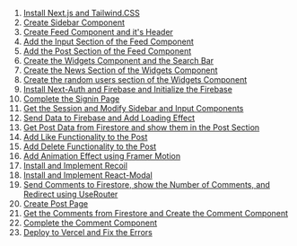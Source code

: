 1. [Install Next.js and Tailwind.CSS](https://www.youtube.com/watch?v=PnvDPSg5bQM&t=307s)
2. [Create Sidebar Component](https://www.youtube.com/watch?v=PnvDPSg5bQM&t=1475s)
3. [Create Feed Component and it's Header](https://youtu.be/PnvDPSg5bQM?t=4623)
4. [Add the Input Section of the Feed Component]()
5. [Add the Post Section of the Feed Component]()
6. [Create the Widgets Component and the Search Bar]()
7. [Create the News Section of the Widgets Component]()
8. [Create the random users section of the Widgets Component]()
9. [Install Next-Auth and Firebase and Initialize the Firebase]()
10. [Complete the Signin Page]()
11. [Get the Session and Modify Sidebar and Input Components]()
12. [Send Data to Firebase and Add Loading Effect]()
13. [Get Post Data from Firestore and show them in the Post Section]()
14. [Add Like Functionality to the Post]()
15. [Add Delete Functionality to the Post]()
16. [Add Animation Effect using Framer Motion]()
17. [Install and Implement Recoil]()
18. [Install and Implement React-Modal]()
19. [Send Comments to Firestore, show the Number of Comments, and Redirect using UseRouter]()
20. [Create Post Page]()
21. [Get the Comments from Firestore and Create the Comment Component]()
22. [Complete the Comment Component]()
23. [Deploy to Vercel and Fix the Errors]()


